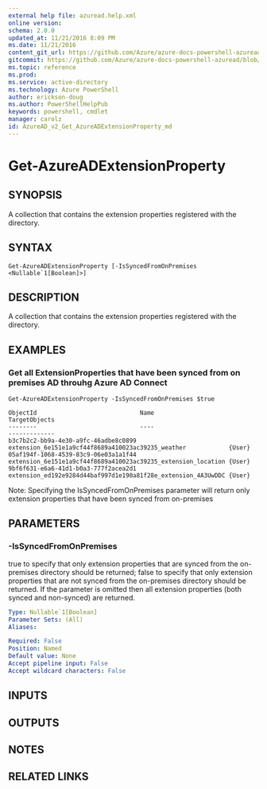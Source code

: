 ```yaml
---
external help file: azuread.help.xml
online version: 
schema: 2.0.0
updated_at: 11/21/2016 8:09 PM
ms.date: 11/21/2016
content_git_url: https://github.com/Azure/azure-docs-powershell-azuread/blob/master/Azure%20AD%20Cmdlets/AzureAD/v2/Get-AzureADExtensionProperty.md
gitcommit: https://github.com/Azure/azure-docs-powershell-azuread/blob/e79870303c4a5b18f88c61a5fe206bd45af8c480/Azure%20AD%20Cmdlets/AzureAD/v2/Get-AzureADExtensionProperty.md
ms.topic: reference
ms.prod: 
ms.service: active-directory
ms.technology: Azure PowerShell
author: erickson-doug
ms.author: PowerShellHelpPub
keywords: powershell, cmdlet
manager: carolz
id: AzureAD_v2_Get_AzureADExtensionProperty_md
---
```


# Get-AzureADExtensionProperty

## SYNOPSIS
A collection that contains the extension properties registered with the directory.

## SYNTAX

```
Get-AzureADExtensionProperty [-IsSyncedFromOnPremises <Nullable`1[Boolean]>]
```

## DESCRIPTION
A collection that contains the extension properties registered with the directory.

## EXAMPLES

### Get all ExtensionProperties that have been synced from on premises AD throuhg Azure AD Connect
```
Get-AzureADExtensionProperty -IsSyncedFromOnPremises $true

ObjectId                             Name                                                          TargetObjects
--------                             ----                                                          -------------
b3c7b2c2-bb9a-4e30-a9fc-46adbe8c0899 extension_6e151e1a9cf44f8689a410023ac39235_weather            {User}
05af194f-1068-4539-83c9-06e03a1a1f44 extension_6e151e1a9cf44f8689a410023ac39235_extension_location {User}
9bf6f631-e6a6-41d1-b0a3-777f2acea2d1 extension_ed192e9284d44baf997d1e190a81f28e_extension_4A3UwDDC {User}
```

Note: Specifying the IsSyncedFromOnPremises parameter will return only extension properties that have been synced from on-premises

## PARAMETERS

### -IsSyncedFromOnPremises
true to specify that only extension properties that are synced from the on-premises directory should be returned; false to specify that only extension properties that are not synced from the on-premises directory should be returned.
If the parameter is omitted then all extension properties (both synced and non-synced) are returned.

```yaml
Type: Nullable`1[Boolean]
Parameter Sets: (All)
Aliases: 

Required: False
Position: Named
Default value: None
Accept pipeline input: False
Accept wildcard characters: False
```

## INPUTS

## OUTPUTS

## NOTES

## RELATED LINKS

